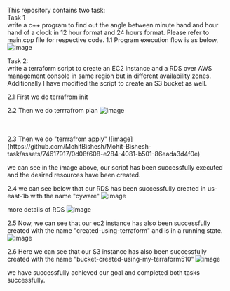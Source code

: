 This repository contains two task:<br>
Task 1 <br>
write a c++ program to find out the angle between minute hand and hour hand of a clock in 12 hour format and 24 hours format.
Please refer to main.cpp file for respective code.
1.1 Program execution flow is as below,
![image](https://github.com/MohitBishesh/cyware-task/assets/74617917/195ac8af-23d4-4dcd-a1e7-29d374dc84a1)


Task 2: <br>
write a terraform script to create an EC2 instance and a RDS over AWS management console in same region but in different availability zones.
Additionally I have modified the script to create an S3 bucket as well.

2.1 First we do terrafrom init

2.2 Then we do terrrafrom plan
![image](https://github.com/MohitBishesh/cyware-task/assets/74617917/7af6d537-34d3-489c-af02-83e5378f3275)

<br>
<br>
2.3 Then we do "terrrafrom apply"
![image](https://github.com/MohitBishesh/Mohit-Bishesh-task/assets/74617917/0d08f608-e284-4081-b501-86eada3d4f0e)

we can see in the image above, our script has been successfully executed and the desired resources have been created.

2.4 we can see below that our RDS has been successfully created in us-east-1b with the name "cyware"
![image](https://github.com/MohitBishesh/cyware-task/assets/74617917/d8cea056-1392-4016-bd76-5283b5f897bf)

more details of RDS
![image](https://github.com/MohitBishesh/cyware-task/assets/74617917/2501e5e4-8de1-43b9-a008-3a4fa475fc62)


2.5 Now, we can see that our ec2 instance has also been successfully created with the name "created-using-terraform" and is in a running state.
![image](https://github.com/MohitBishesh/cyware-task/assets/74617917/d34ed542-9c49-4c8e-8987-0f43cec79db0)

2.6 Here we can see that our S3 instance has also been successfully created with the name "bucket-created-using-my-terraform510"
![image](https://github.com/MohitBishesh/cyware-task/assets/74617917/e74616d1-ff97-49da-a218-e4d0c4945efa)


we have successfully achieved our goal and completed both tasks successfully.
